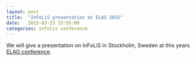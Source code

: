 ```yaml
---
layout: post
title:  "InFoLiS presentation at ELAG 2015"
date:   2015-03-23 15:55:00
categories: infolis conference
---
```


We will give a presentation on InFoLiS in Stockholm, Sweden at this years [ELAG conference](todo).

